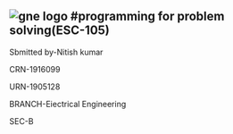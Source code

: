 ![gne logo](https://www.gndec.ac.in/sites/default/logo.png)
#programming for problem solving(ESC-105)
------------------
Sbmitted by-Nitish kumar

CRN-1916099

URN-1905128

BRANCH-Eiectrical Engineering

SEC-B

